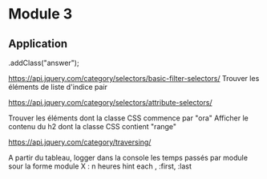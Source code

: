 # Module 3

## Application

.addClass("answer");

https://api.jquery.com/category/selectors/basic-filter-selectors/
Trouver les éléments de liste d'indice pair

https://api.jquery.com/category/selectors/attribute-selectors/

Trouver les éléments dont la classe CSS commence par "ora"
Afficher le contenu du h2 dont la classe CSS contient "range"

https://api.jquery.com/category/traversing/

A partir du tableau, logger dans la console les temps passés par module sour la forme module X : n heures
hint each , :first, :last
